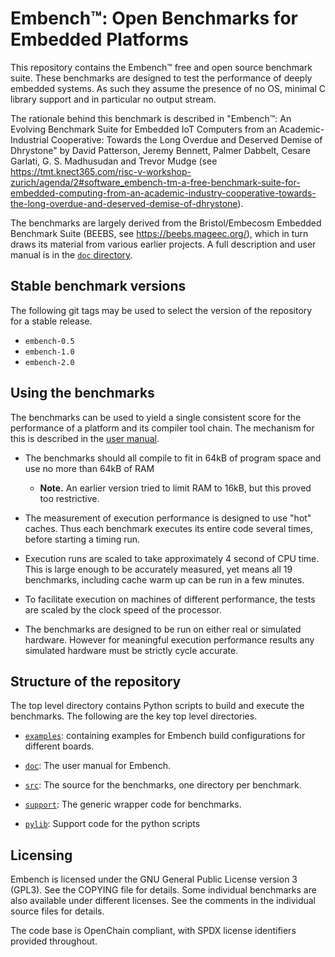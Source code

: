 # Embench&#x2122;: Open Benchmarks for Embedded Platforms

This repository contains the Embench&#x2122; free and open source benchmark
suite.  These benchmarks are designed to test the performance of deeply
embedded systems.  As such they assume the presence of no OS, minimal C
library support and in particular no output stream.

The rationale behind this benchmark is described in "Embench™: An Evolving
Benchmark Suite for Embedded IoT Computers from an Academic-Industrial
Cooperative: Towards the Long Overdue and Deserved Demise of Dhrystone" by David
Patterson, Jeremy Bennett, Palmer Dabbelt, Cesare Garlati, G. S. Madhusudan
and Trevor Mudge (see https://tmt.knect365.com/risc-v-workshop-zurich/agenda/2#software_embench-tm-a-free-benchmark-suite-for-embedded-computing-from-an-academic-industry-cooperative-towards-the-long-overdue-and-deserved-demise-of-dhrystone).

The benchmarks are largely derived from the Bristol/Embecosm Embedded
Benchmark Suite (BEEBS, see https://beebs.mageec.org/), which in turn draws
its material from various earlier projects.  A full description and user
manual is in the [`doc` directory](./doc/README.md).

## Stable benchmark versions

The following git tags may be used to select the version of the repository for
a stable release.

- `embench-0.5`
- `embench-1.0`
- `embench-2.0`

## Using the benchmarks

The benchmarks can be used to yield a single consistent score for the
performance of a platform and its compiler tool chain.  The mechanism for this
is described in the [user manual](./doc/README.md).

- The benchmarks should all compile to fit in 64kB of program space and use no
  more than 64kB of RAM
  - **Note.** An earlier version tried to limit RAM to 16kB, but this proved
    too restrictive.

- The measurement of execution performance is designed to use "hot" caches.
  Thus each benchmark executes its entire code several times, before starting
  a timing run.

- Execution runs are scaled to take approximately 4 second of CPU time. This
  is large enough to be accurately measured, yet means all 19 benchmarks,
  including cache warm up can be run in a few minutes.

- To facilitate execution on machines of different performance, the tests are
  scaled by the clock speed of the processor.

- The benchmarks are designed to be run on either real or simulated
  hardware. However for meaningful execution performance results any simulated
  hardware must be strictly cycle accurate.

## Structure of the repository

The top level directory contains Python scripts to build and execute the
benchmarks. The following are the key top level directories.

- [`examples`](./examples): containing examples for Embench build configurations
  for different boards.

- [`doc`](./doc): The user manual for Embench.

- [`src`](./src): The source for the benchmarks, one directory
  per benchmark.

- [`support`](./support): The generic wrapper code for
  benchmarks.

- [`pylib`](./pylib): Support code for the python scripts

## Licensing

Embench is licensed under the GNU General Public License version 3 (GPL3).
See the COPYING file for details.  Some individual benchmarks are also
available under different licenses.  See the comments in the individual source
files for details.

The code base is OpenChain compliant, with SPDX license identifiers provided
throughout.

